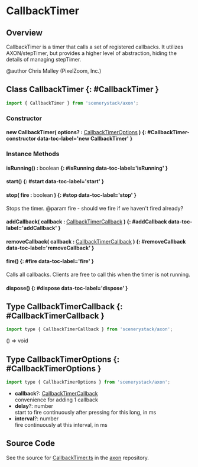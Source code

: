 # CallbackTimer

## Overview

CallbackTimer is a timer that calls a set of registered callbacks.
It utilizes AXON/stepTimer, but provides a higher level of abstraction, hiding the details of managing stepTimer.

@author Chris Malley (PixelZoom, Inc.)

## Class CallbackTimer {: #CallbackTimer }


```js
import { CallbackTimer } from 'scenerystack/axon';
```
### Constructor

#### new CallbackTimer( options? : <span style="font-weight: 400;">[CallbackTimerOptions](../axon/CallbackTimer.md#CallbackTimerOptions)</span> ) {: #CallbackTimer-constructor data-toc-label='new CallbackTimer' }

### Instance Methods

#### isRunning() : <span style="font-weight: 400;"><span style="color: hsla(calc(var(--md-hue) + 180deg),80%,40%,1);">boolean</span></span> {: #isRunning data-toc-label='isRunning' }

#### start() {: #start data-toc-label='start' }

#### stop( fire : <span style="font-weight: 400;"><span style="color: hsla(calc(var(--md-hue) + 180deg),80%,40%,1);">boolean</span></span> ) {: #stop data-toc-label='stop' }

Stops the timer.
@param fire - should we fire if we haven't fired already?

#### addCallback( callback : <span style="font-weight: 400;">[CallbackTimerCallback](../axon/CallbackTimer.md#CallbackTimerCallback)</span> ) {: #addCallback data-toc-label='addCallback' }

#### removeCallback( callback : <span style="font-weight: 400;">[CallbackTimerCallback](../axon/CallbackTimer.md#CallbackTimerCallback)</span> ) {: #removeCallback data-toc-label='removeCallback' }

#### fire() {: #fire data-toc-label='fire' }

Calls all callbacks. Clients are free to call this when the timer is not running.

#### dispose() {: #dispose data-toc-label='dispose' }



## Type CallbackTimerCallback {: #CallbackTimerCallback }


```js
import type { CallbackTimerCallback } from 'scenerystack/axon';
```


() =&gt; <span style="color: hsla(calc(var(--md-hue) + 180deg),80%,40%,1);">void</span>



## Type CallbackTimerOptions {: #CallbackTimerOptions }


```js
import type { CallbackTimerOptions } from 'scenerystack/axon';
```


- **callback**?: [CallbackTimerCallback](../axon/CallbackTimer.md#CallbackTimerCallback)
<br>  convenience for adding 1 callback
- **delay**?: <span style="color: hsla(calc(var(--md-hue) + 180deg),80%,40%,1);">number</span>
<br>  start to fire continuously after pressing for this long, in ms
- **interval**?: <span style="color: hsla(calc(var(--md-hue) + 180deg),80%,40%,1);">number</span>
<br>  fire continuously at this interval, in ms




## Source Code

See the source for [CallbackTimer.ts](https://github.com/phetsims/axon/blob/main/js/CallbackTimer.ts) in the [axon](https://github.com/phetsims/axon) repository.
